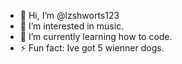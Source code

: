 - 👋 Hi, I’m @lzshworts123
- 👀 I’m interested in music.
- 🌱 I’m currently learning how to code.
- ⚡ Fun fact: Ive got 5 wienner dogs.

<!---
lzshworts123/lzshworts123 is a ✨ special ✨ repository because its `README.md` (this file) appears on your GitHub profile.
You can click the Preview link to take a look at your changes.
--->
